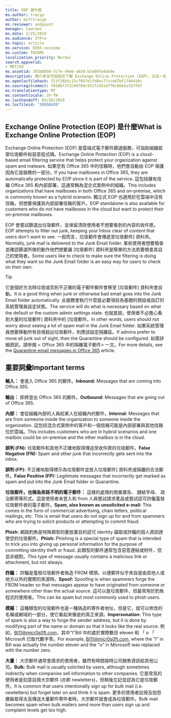 ```yaml
---
title: EOP 是什麼
ms.author: tracyp
author: msfttracyp
ms.reviewer: andypunt
manager: laurawi
ms.date: 2/25/2019
ms.audience: ITPro
ms.topic: article
ms.service: O365-seccomp
ms.custom: TN2DMC
localization_priority: Normal
search.appverid:
- MET150
ms.assetid: 393b0050-7c7e-49e6-a03d-b1e09fe4de9e
description: 簡介本文可協助您了解 Exchange Online Protection (EOP)，以及一些重要術語。 這是適用於 Office 365 客戶可以保護 Exchange Online 雲端託管信箱，而且獨立式 EOP 客戶負責保護內部部署信箱，例如 Exchange Server 2016。
ms.openlocfilehash: f23f28b5c15c7057d1fd8ec77cce67bf1746410c
ms.sourcegitcommit: fb50bf2f2c9d780c911f245a2f78c6bb5e357f67
ms.translationtype: MT
ms.contentlocale: zh-TW
ms.lasthandoff: 03/28/2019
ms.locfileid: "30950430"
---
```

## <a name="what-is-exchange-online-protection-eop"></a><span data-ttu-id="de7b7-104">Exchange Online Protection (EOP) 是什麼</span><span class="sxs-lookup"><span data-stu-id="de7b7-104">What is Exchange Online Protection (EOP)</span></span>

<span data-ttu-id="de7b7-105">Exchange Online Protection (EOP) 是雲端式電子郵件篩選服務，可協助組織抵禦垃圾郵件和惡意程式碼。</span><span class="sxs-lookup"><span data-stu-id="de7b7-105">Exchange Online Protection (EOP) is a cloud-based email filtering service that helps protect your organization against spam and malware.</span></span> <span data-ttu-id="de7b7-106">如果您有 Office 365 中的信箱時，他們會自動由 EOP 保護因為它是服務的一部分。</span><span class="sxs-lookup"><span data-stu-id="de7b7-106">If you have mailboxes in Office 365, they are automatically protected by EOP since it is part of the service.</span></span> <span data-ttu-id="de7b7-107">這包括擁有信箱 Office 365 和內部部署，這通常稱為混合式案例中的組織。</span><span class="sxs-lookup"><span data-stu-id="de7b7-107">This includes organizations that have mailboxes in both Office 365 and on-premise, which is commonly known as a hybrid scenario.</span></span> <span data-ttu-id="de7b7-108">獨立式 EOP 也適用於在雲端中沒有信箱，但想要保護其內部部署信箱的客戶。</span><span class="sxs-lookup"><span data-stu-id="de7b7-108">EOP standalone is also available for customers who do not have mailboxes in the cloud but want to protect their on-premise mailboxes.</span></span> 

<span data-ttu-id="de7b7-109">EOP 會嘗試篩選出垃圾郵件，並保留清除使用者不想要看到的內容的收件匣。</span><span class="sxs-lookup"><span data-stu-id="de7b7-109">EOP attempts to filter out junk, keeping your Inbox clear of content that users don't want to see.</span></span> <span data-ttu-id="de7b7-110">一般而言，垃圾郵件會傳遞至垃圾郵件] 資料夾。</span><span class="sxs-lookup"><span data-stu-id="de7b7-110">Normally, junk mail is delivered to the Junk Email folder.</span></span> <span data-ttu-id="de7b7-111">某些使用者想要檢查並確認篩選所做的動作他們想要讓 [垃圾郵件] 資料夾是簡單的方法若要檢查其自己的使用者。</span><span class="sxs-lookup"><span data-stu-id="de7b7-111">Some users like to check to make sure the filtering is doing what they want so the Junk Email folder is an easy way for users to check on their own.</span></span>  

> [!TIP]
> <span data-ttu-id="de7b7-112">它是個好方法時垃圾或否則不正確的電子郵件郵件會移至 [垃圾郵件] 資料夾會自動。</span><span class="sxs-lookup"><span data-stu-id="de7b7-112">It is a good thing when junk or otherwise bad email goes into the Junk Email folder automatically.</span></span> <span data-ttu-id="de7b7-113">此服務會執行什麼是必要項目為基礎的預設或自訂的系統管理員設定狀態。</span><span class="sxs-lookup"><span data-stu-id="de7b7-113">The service will do what is necessary based on what the default or the custom admin settings state.</span></span> <span data-ttu-id="de7b7-114">也就是說，使用者不必擔心看到大量的垃圾郵件] 資料夾中的 [垃圾郵件。</span><span class="sxs-lookup"><span data-stu-id="de7b7-114">In other words, users should not worry about seeing a lot of spam mail in the Junk Email folder.</span></span> <span data-ttu-id="de7b7-115">如果系統管理員想要移動所有目視超出垃圾郵件，則應該設定隔離區。</span><span class="sxs-lookup"><span data-stu-id="de7b7-115">If admins prefer to move all junk out of sight, then the Quarantine should be configured.</span></span> <span data-ttu-id="de7b7-116">如需詳細資訊，請參閱 < <b0>Office 365 中的隔離電子郵件</b0>> 一文。</span><span class="sxs-lookup"><span data-stu-id="de7b7-116">For more details, see the [Quarantine email messages in Office 365](../quarantine-email-messages.md) article.</span></span>

## <a name="important-terms"></a><span data-ttu-id="de7b7-117">重要詞彙</span><span class="sxs-lookup"><span data-stu-id="de7b7-117">Important terms</span></span>

<span data-ttu-id="de7b7-118">**輸入：** 會進入 Office 365 的郵件。</span><span class="sxs-lookup"><span data-stu-id="de7b7-118">**Inbound:** Messages that are coming into Office 365.</span></span>

<span data-ttu-id="de7b7-119">**輸出：** 即將登出 Office 365 的郵件。</span><span class="sxs-lookup"><span data-stu-id="de7b7-119">**Outbound:** Messages that are going out of Office 365.</span></span>

<span data-ttu-id="de7b7-120">**內部：** 會從組織內部的人員給某人在組織內的郵件。</span><span class="sxs-lookup"><span data-stu-id="de7b7-120">**Internal:** Messages that are from someone inside the organization to someone inside the organization.</span></span> <span data-ttu-id="de7b7-121">這包括混合式案例中的客戶和一個信箱可能是內部部署與其他信箱位於雲端。</span><span class="sxs-lookup"><span data-stu-id="de7b7-121">This includes customers who are in hybrid scenarios and one mailbox could be on-premise and the other mailbox is in the cloud.</span></span>

<span data-ttu-id="de7b7-122">**誤判 (FN):** 垃圾郵件和其他不正確地取得傳送至收件匣的垃圾郵件。</span><span class="sxs-lookup"><span data-stu-id="de7b7-122">**False Negative (FN):** Spam and other junk that incorrectly gets sent into the inbox.</span></span>

<span data-ttu-id="de7b7-123">**誤判 (FP):** 不正確地取得標示為垃圾郵件並放入垃圾郵件] 資料夾或隔離的合法郵件。</span><span class="sxs-lookup"><span data-stu-id="de7b7-123">**False Positive (FP):** Legitimate messages that incorrectly get marked as spam and put into the Junk Email folder or Quarantine.</span></span>

<span data-ttu-id="de7b7-124">**垃圾郵件，也稱為來路不明的電子郵件：** 這樣的處理的商業廣告、 鏈結字母、 政治郵寄等形式。這是使用者未登入和 from 人員嘗試請求產品或嘗試認可詐騙濫發垃圾郵件者的電子郵件。</span><span class="sxs-lookup"><span data-stu-id="de7b7-124">**Spam, also known as unsolicited e-mail:** This comes in the form of commercial advertising, chain letters, political mailings, etc. This is email that users do not sign up for and from spammers who are trying to solicit products or attempting to commit fraud.</span></span>

<span data-ttu-id="de7b7-125">**Phish:** 網路釣魚是特殊類型的要放棄目的認可 identity 竊取或詐騙的個人資訊誘使您的垃圾郵件。</span><span class="sxs-lookup"><span data-stu-id="de7b7-125">**Phish:** Phishing is a special type of spam that is intended to trick you into giving up personal information for the purpose of committing identity theft or fraud.</span></span> <span data-ttu-id="de7b7-126">此類型的郵件通常包含惡意連結或附件，但並非絕對。</span><span class="sxs-lookup"><span data-stu-id="de7b7-126">This type of message usually contains a malicious link or attachment, but not always.</span></span>

<span data-ttu-id="de7b7-127">**詐騙：** 詐騙是濫發垃圾郵件者偽造 FROM 標頭，以便郵件似乎來自是由其他人或地方以外的實際的來源時。</span><span class="sxs-lookup"><span data-stu-id="de7b7-127">**Spoof:** Spoofing is when spammers forge the FROM header so that messages appear to have originated from someone or somewhere other than the actual source.</span></span> <span data-ttu-id="de7b7-128">這可以是垃圾郵件，但最常用於釣魚程式的使用者。</span><span class="sxs-lookup"><span data-stu-id="de7b7-128">This can be spam but most commonly used to phish users.</span></span>

<span data-ttu-id="de7b7-129">**模擬：** 這種類型的垃圾郵件也是一種偽造的寄件者地址，但是它，就可以修改的名稱或網域的一部分，使它看起來像是的真正來源。</span><span class="sxs-lookup"><span data-stu-id="de7b7-129">**Impersonation:** This type of spam is also a way to forge the sender address, but it is done by modifying part of the name or domain so that it looks like the real source.</span></span> <span data-ttu-id="de7b7-130">例如，Bi11@micr0s0ft.com，其中"l"Bill 中的處於實際數目 eleven 和 「 o 「 Microsoft 已取代數字零。</span><span class="sxs-lookup"><span data-stu-id="de7b7-130">For example, Bi11@micr0s0ft.com, where the "l" in Bill was actually the number eleven and the "o" in Microsoft was replaced with the number zero.</span></span>

<span data-ttu-id="de7b7-131">**大量：** 大宗郵件通常會請求的使用者，雖然有時間接時公司銷售資訊給其他公司。</span><span class="sxs-lookup"><span data-stu-id="de7b7-131">**Bulk:** Bulk mail is usually solicited by users, although sometimes indirectly when companies sell information to other companies.</span></span> <span data-ttu-id="de7b7-132">它是常見的使用者是刻意註冊大宗郵件 (亦即 newletters)，但稍後忘記並認為它是垃圾郵件。</span><span class="sxs-lookup"><span data-stu-id="de7b7-132">It is common that users intentionally sign up for bulk mail (i.e. newletters) but forget later on and think it is spam.</span></span> <span data-ttu-id="de7b7-133">更多的使用者註冊及抱怨層級取得太高傳送大量郵件寄件者時，大宗郵件就會成為垃圾郵件。</span><span class="sxs-lookup"><span data-stu-id="de7b7-133">Bulk mail becomes spam when bulk mailers send more than users sign up and complaint levels get too high.</span></span>

